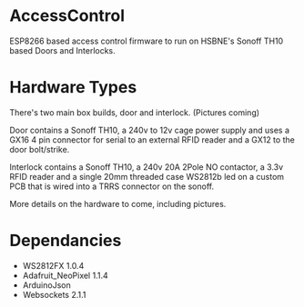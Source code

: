 # AccessControl
ESP8266 based access control firmware to run on HSBNE's Sonoff TH10 based Doors and Interlocks.

# Hardware Types

There's two main box builds, door and interlock. (Pictures coming)

Door contains a Sonoff TH10, a 240v to 12v cage power supply and uses a GX16 4 pin connector for serial to an external RFID reader and a GX12 to the door bolt/strike.

Interlock contains a Sonoff TH10, a 240v 20A 2Pole NO contactor, a 3.3v RFID reader and a single 20mm threaded case WS2812b led on a custom PCB that is wired into a TRRS connector on the sonoff.

More details on the hardware to come, including pictures.

# Dependancies
* WS2812FX 1.0.4
* Adafruit_NeoPixel 1.1.4
* ArduinoJson
* Websockets 2.1.1
